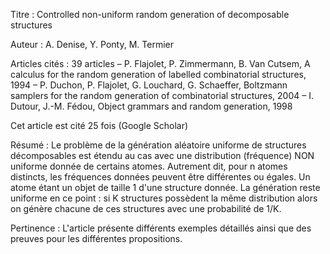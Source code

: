 Titre : Controlled non-uniform random generation of decomposable structures

Auteur : A. Denise, Y. Ponty, M. Termier

Articles cités : 39 articles
	– P. Flajolet, P. Zimmermann, B. Van Cutsem, A calculus for the random generation of
	  labelled combinatorial structures, 1994
	– P. Duchon, P. Flajolet, G. Louchard, G. Schaeffer, Boltzmann samplers for the
	  random generation of combinatorial structures, 2004
	– I. Dutour, J.-M. Fédou, Object grammars and random generation, 1998

Cet article est cité 25 fois (Google Scholar)

Résumé : Le problème de la génération aléatoire uniforme de structures décomposables 
est étendu au cas avec une distribution (fréquence) NON uniforme donnée de
certains atomes. Autrement dit, pour n atomes distincts, les fréquences données peuvent être
différentes ou égales. Un atome étant un objet de taille 1 d'une structure donnée.
La génération reste uniforme en ce point : si K structures possèdent la même distribution alors on
génère chacune de ces structures avec une probabilité de 1/K.

Pertinence : L'article présente différents exemples détaillés ainsi que des preuves pour les
différentes propositions. 

